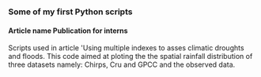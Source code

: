 ### Some of my first Python scripts
#### Article name Publication for interns

Scripts used in article 'Using multiple indexes to asses climatic droughts and floods. 
This code aimed at ploting the the spatial rainfall distribution of three datasets namely: Chirps, Cru and GPCC and the observed data.
